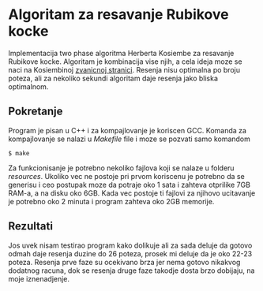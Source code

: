 # Algoritam za resavanje Rubikove kocke
Implementacija two phase algoritma Herberta Kosiembe za resavanje Rubikove kocke.
Algoritam je kombinacija vise njih, a cela ideja moze se naci na Kosiembinoj [zvanicnoj stranici].
Resenja nisu optimalna po broju poteza, ali za nekoliko sekundi algoritam daje resenja jako bliska optimalnom.

## Pokretanje
Program je pisan u C++ i za kompajlovanje je koriscen GCC. Komanda za kompajlovanje se nalazi u *Makefile* file i moze se pozvati samo komandom
```shell
$ make
```
Za funkcionisanje je potrebno nekoliko fajlova koji se nalaze u folderu *resources*.
Ukoliko vec ne postoje pri prvom koriscenu je potrebno da se generisu i ceo postupak moze da potraje oko 1 sata i zahteva otprilike 7GB RAM-a, a na disku oko 6GB.
Kada vec postoje ti fajlovi za njihovo ucitavanje je potrebno oko 2 minuta i program zahteva oko 2GB memorije.

## Rezultati
Jos uvek nisam testirao program kako dolikuje ali za sada deluje da gotovo odmah daje resenja duzine do 26 poteza, prosek mi deluje da je oko 22-23 poteza.
Resenja prve faze su ocekivano brza jer nema gotovo nikakvog dodatnog racuna, dok se resenja druge faze takodje dosta brzo dobijaju, na moje iznenadjenje.

[zvanicnoj stranici]: http://kociemba.org/cube.htm
